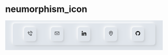 # neumorphism_icon

![alt tag](https://github.com/dynamitejetkid/neumorphism_icon/blob/d7376bfb0e5123fa86805540b3c78e65ef6fe362/icone/cover.png)
